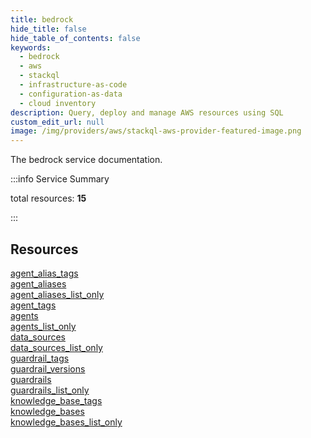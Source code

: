 ```yaml
---
title: bedrock
hide_title: false
hide_table_of_contents: false
keywords:
  - bedrock
  - aws
  - stackql
  - infrastructure-as-code
  - configuration-as-data
  - cloud inventory
description: Query, deploy and manage AWS resources using SQL
custom_edit_url: null
image: /img/providers/aws/stackql-aws-provider-featured-image.png
---
```


The bedrock service documentation.

:::info Service Summary

<div class="row">
<div class="providerDocColumn">
<span>total resources:&nbsp;<b>15</b></span><br />
</div>
</div>

:::

## Resources
<div class="row">
<div class="providerDocColumn">
<a href="/providers/aws/bedrock/agent_alias_tags/">agent_alias_tags</a><br />
<a href="/providers/aws/bedrock/agent_aliases/">agent_aliases</a><br />
<a href="/providers/aws/bedrock/agent_aliases_list_only/">agent_aliases_list_only</a><br />
<a href="/providers/aws/bedrock/agent_tags/">agent_tags</a><br />
<a href="/providers/aws/bedrock/agents/">agents</a><br />
<a href="/providers/aws/bedrock/agents_list_only/">agents_list_only</a><br />
<a href="/providers/aws/bedrock/data_sources/">data_sources</a><br />
<a href="/providers/aws/bedrock/data_sources_list_only/">data_sources_list_only</a>
</div>
<div class="providerDocColumn">
<a href="/providers/aws/bedrock/guardrail_tags/">guardrail_tags</a><br />
<a href="/providers/aws/bedrock/guardrail_versions/">guardrail_versions</a><br />
<a href="/providers/aws/bedrock/guardrails/">guardrails</a><br />
<a href="/providers/aws/bedrock/guardrails_list_only/">guardrails_list_only</a><br />
<a href="/providers/aws/bedrock/knowledge_base_tags/">knowledge_base_tags</a><br />
<a href="/providers/aws/bedrock/knowledge_bases/">knowledge_bases</a><br />
<a href="/providers/aws/bedrock/knowledge_bases_list_only/">knowledge_bases_list_only</a>
</div>
</div>